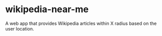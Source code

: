 # wikipedia-near-me
A web app that provides Wikipedia articles within X radius based on the user location.
